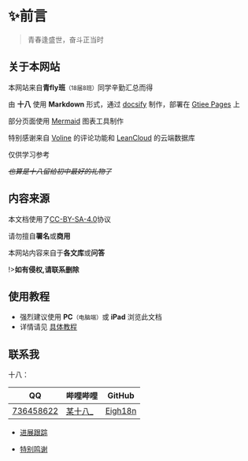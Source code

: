 # ✨前言

> 青春逢盛世，奋斗正当时

## 关于本网站

本网站来自**青fly班**<small>（18届8班）</small>同学辛勤汇总而得

由 **十八** 使用 **Markdown** 形式，通过 [docsify](https://docsify.js.org/#/zh-cn/) 制作，部署在 [Gtiee Pages](https://gitee.com/help/articles/4136) 上

部分页面使用 [Mermaid](https://mermaid-js.github.io/mermaid/#/) 图表工具制作

特别感谢来自 [Voline](https://valine.js.org/) 的评论功能和 [LeanCloud](https://console.leancloud.app/) 的云端数据库

仅供学习参考

*~~也算是十八留给初中最好的礼物了~~*

## 内容来源

本文档使用了[CC-BY-SA-4.0](https://gitee.com/eighteen18/qing-fly/blob/master/LICENSE)协议

请勿擅自**署名**或**商用**

本网站内容来自于**各文库**或**问答**

!>**如有侵权,请联系删除**

## 使用教程

- 强烈建议使用 **PC**`（电脑端）`或 **iPad** 浏览此文档
- 详情请见 [具体教程](使用教程)

## 联系我

十八：

| QQ                               | 哔哩哔哩                                       | GitHub                                |
| -------------------------------- | ---------------------------------------------- | ------------------------------------- |
| [736458622](https://4m.cn/9Xomt) | [某十八_](https://space.bilibili.com/99389894) | [Eigh18n](https://github.com/Eigh18n) |

- [进展跟踪](进展)

- [特别鸣谢](特别鸣谢)